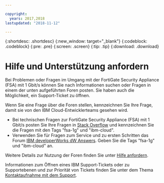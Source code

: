 ```yaml
---

copyright:
  years: 2017,2018
lastupdated: "2018-11-12"

---
```


{:shortdesc: .shortdesc}
{:new_window: target="_blank"}
{:codeblock: .codeblock}
{:pre: .pre}
{:screen: .screen}
{:tip: .tip}
{:download: .download}

# Hilfe und Unterstützung anfordern

Bei Problemen oder Fragen im Umgang mit der FortiGate Security Appliance (FSA) mit 1 Gbit/s können Sie nach Informationen suchen oder Fragen in einem der unten aufgeführten Foren posten. Sie haben auch die Möglichkeit, ein Support-Ticket zu öffnen.

Wenn Sie eine Frage über die Foren stellen, kennzeichnen Sie Ihre Frage, damit sie von den IBM Cloud-Entwicklerteams gesehen wird.

* Bei technischen Fragen zur FortiGate Security Appliance (FSA) mit 1 Gbit/s posten Sie Ihre Fragen in [Stack Overflow](https://stackoverflow.com/search?q=fsa-1g+ibm-cloud) und kennzeichnen Sie die Fragen mit den Tags "fsa-1g" und "ibm-cloud".
* Verwenden Sie für Fragen zum Service und zu ersten Schritten das Forum [IBM developerWorks dW Answers](https://developer.ibm.com/answers/topics/fsa-1g.html?smartspace=ibm-cloud). Geben Sie die Tags "fsa-1g" und "ibm-cloud" an.

Weitere Details zur Nutzung der Foren finden Sie unter [Hilfe anfordern](/docs/support/index.html#getting-help).

Informationen zum Öffnen eines IBM Support-Tickets oder zu Supportebenen und zur Priorität von Tickets finden Sie unter dem Thema [Kontaktaufnahme mit dem Support](/docs/support/index.html#contacting-support).
